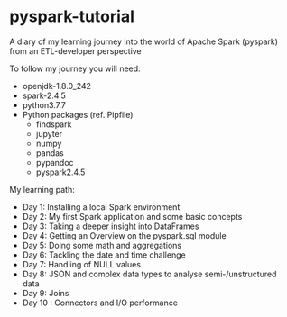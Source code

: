 # pyspark-tutorial
A diary of my learning journey into the world of Apache Spark (pyspark) from an ETL-developer perspective

To follow my journey you will need:
* openjdk-1.8.0_242
* spark-2.4.5                 
* python3.7.7
* Python packages (ref. Pipfile)
  * findspark
  * jupyter
  * numpy
  * pandas
  * pypandoc
  * pyspark2.4.5

My learning path:
* Day 1: Installing a local Spark environment
* Day 2: My first Spark application and some basic concepts
* Day 3: Taking a deeper insight into DataFrames
* Day 4: Getting an Overview on the pyspark.sql module
* Day 5: Doing some math and aggregations
* Day 6: Tackling the date and time challenge
* Day 7: Handling of NULL values
* Day 8: JSON and complex data types to analyse semi-/unstructured data
* Day 9: Joins
* Day 10 : Connectors and I/O performance
